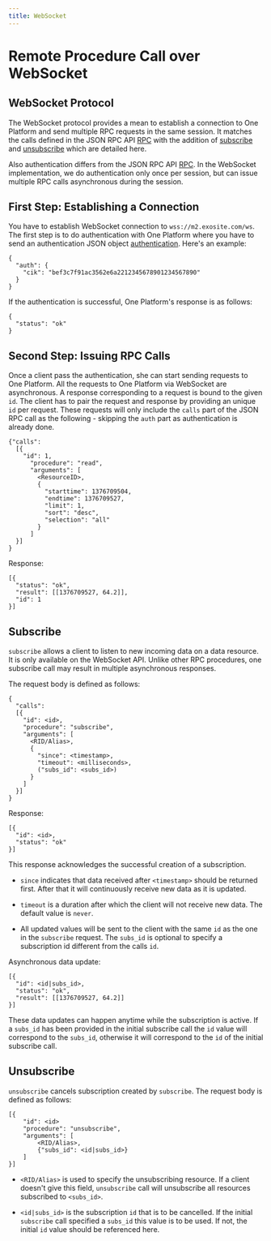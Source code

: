 ```yaml
---
title: WebSocket
---
```


# Remote Procedure Call over WebSocket

## WebSocket Protocol

The WebSocket protocol provides a mean to establish a connection to One Platform and send multiple RPC requests in the same session. It matches the calls defined in the JSON RPC API [RPC](../rpc/README.md) with the addition of [subscribe](#subscribe) and [unsubscribe](#unsubscribe) which are detailed here. 

Also authentication differs from the JSON RPC API [RPC](../rpc/README.md). In the WebSocket implementation, we do authentication only once per session, but can issue multiple RPC calls asynchronous during the session.

## First Step: Establishing a Connection

You have to establish WebSocket connection to `wss://m2.exosite.com/ws`.  The first step is to do authentication with One Platform where you have to send an authentication JSON object [authentication](../rpc/README.md#authentication).  Here's an example:

```
{
  "auth": {
    "cik": "bef3c7f91ac3562e6a2212345678901234567890"
  }
}
```

If the authentication is successful, One Platform's response is as follows:

```
{
  "status": "ok"
}
```

## Second Step: Issuing RPC Calls

Once a client pass the authentication, she can start sending requests to One Platform.  All the requests to One Platform via WebSocket are asynchronous.  A response corresponding to a request is bound to the given `id`.  The client has to pair the request and response by providing an unique `id` per request.  These requests will only include the `calls` part of the JSON RPC call as the following - skipping the `auth` part as authentication is already done.

```
{"calls": 
  [{
    "id": 1, 
      "procedure": "read", 
      "arguments": [
        <ResourceID>,
        {
          "starttime": 1376709504,
          "endtime": 1376709527,
          "limit": 1,
          "sort": "desc",
          "selection": "all"
        }
      ]
  }]
}
```

Response:

```
[{
  "status": "ok",
  "result": [[1376709527, 64.2]],
  "id": 1
}]
```

## Subscribe

`subscribe` allows a client to listen to new incoming data on a data resource. It is only available on the WebSocket API. Unlike other RPC procedures, one subscribe call may result in multiple asynchronous responses.

The request body is defined as follows:

```
{
  "calls":
  [{
    "id": <id>, 
    "procedure": "subscribe", 
    "arguments": [
      <RID/Alias>,
      {
        "since": <timestamp>,
        "timeout": <milliseconds>,
        ("subs_id": <subs_id>)
      }
    ]
  }]
}
```

Response:

```
[{
  "id": <id>,
  "status": "ok"
}]
```

This response acknowledges the successful creation of a subscription.

* `since` indicates that data received after `<timestamp>` should be returned first. After that it will continuously receive new data as it is updated.

* `timeout` is a duration after which the client will not receive new data. The default value is `never`.

* All updated values will be sent to the client with the same `id` as the one in the `subscribe` request. The `subs_id` is optional to specify a subscription id different from the calls `id`.

Asynchronous data update:

```
[{
  "id": <id|subs_id>,
  "status": "ok",
  "result": [[1376709527, 64.2]]
}]
```

These data updates can happen anytime while the subscription is active. If a `subs_id` has been provided in the initial subscribe call the `id` value will correspond to the `subs_id`, otherwise it will correspond to the `id` of the initial subscribe call.

## Unsubscribe

`unsubscribe` cancels subscription created by `subscribe`. The request body is defined as follows:

```
[{
    "id": <id>
    "procedure": "unsubscribe", 
    "arguments": [
        <RID/Alias>,
        {"subs_id": <id|subs_id>}
    ]
}]
```

* `<RID/Alias>` is used to specify the unsubscribing resource.  If a client doesn't give this field, `unsubscribe` call will unsubscribe all resources subscribed to `<subs_id>`.

* `<id|subs_id>` is the subscription `id` that is to be cancelled. If the initial `subscribe` call specified a `subs_id` this value is to be used. If not, the initial `id` value should be referenced here.
